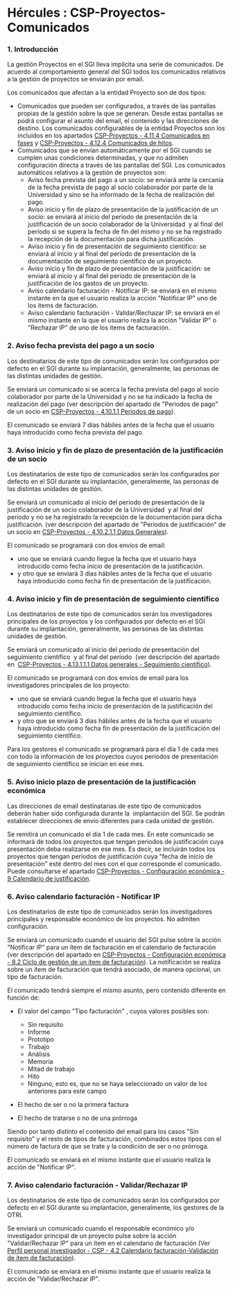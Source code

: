 # Hércules : CSP\-Proyectos\-Comunicados



### 1\. Introducción

La gestión Proyectos en el SGI lleva implícita una serie de comunicados. De acuerdo al comportamiento general del SGI todos los comunicados relativos a la gestión de proyectos se enviarán por email.

Los comunicados que afectan a la entidad Proyecto son de dos tipos:

* Comunicados que pueden ser configurados, a través de las pantallas propias de la gestión sobre la que se generan. Desde estas pantallas se podrá configurar el asunto del email, el contenido y las direcciones de destino. Los comunicados configurables de la entidad Proyectos son los incluidos en los apartados [CSP\-Proyectos \- 4\.11\.4 Comunicados en fases](https://confluence.um.es/confluence/display/HERCULES/CSP-Proyectos#CSPProyectos-4.11.4Comunicadosenfases "https://confluence.um.es/confluence/display/HERCULES/CSP-Proyectos#CSPProyectos-4.11.4Comunicadosenfases") y [CSP\-Proyectos \- 4\.12\.4 Comunicados de hitos](https://confluence.um.es/confluence/display/HERCULES/CSP-Proyectos#CSPProyectos-4.12.4Comunicadosdehitos "https://confluence.um.es/confluence/display/HERCULES/CSP-Proyectos#CSPProyectos-4.12.4Comunicadosdehitos").
* Comunicados que se envían automáticamente por el SGI cuando se cumplen unas condiciones determinadas, y que no admiten configuración directa a través de las pantallas del SGI. Los comunicados automáticos relativos a la gestión de proyectos son:
	+ Aviso fecha prevista del pago a un socio: se enviará ante la cercanía de la fecha prevista de pago al socio colaborador por parte de la Universidad y sino se ha informado de la fecha de realización del pago.
	+ Aviso inicio y fin de plazo de presentación de la justificación de un socio: se enviará al inicio del periodo de presentación de la justificación de un socio colaborador de la Universidad  y al final del período si se supera la fecha de fin del mismo y no se ha registrado la recepción de la documentación para dicha justificación.
	+ Aviso inicio y fin de presentación de seguimiento científico: se enviará al inicio y al final del período de presentación de la documentación de seguimiento científico de un proyecto.
	+ Aviso inicio y fin de plazo de presentación de la justificación: se enviará al inicio y al final del periodo de presentación de la justificación de los gastos de un proyecto.
	+ Aviso calendario facturación \- Notificar IP: se enviará en el mismo instante en la que el usuario realiza la acción "Notificar IP" uno de los items de facturación.
	+ Aviso calendario facturación \- Validar/Rechazar IP: se enviará en el mismo instante en la que el usuario realiza la acción "Validar IP" o "Rechazar IP" de uno de los items de facturación.

### 2\. Aviso fecha prevista del pago a un socio

Los destinatarios de este tipo de comunicados serán los configurados por defecto en el SGI durante su implantación, generalmente, las personas de las distintas unidades de gestión.

Se enviará un comunicado si se acerca la fecha prevista del pago al socio colaborador por parte de la Universidad y no se ha indicado la fecha de realización del pago (ver descripción del apartado de "Periodos de pago" de un socio en [CSP\-Proyectos \- 4\.10\.1\.1 Periodos de pago](https://confluence.um.es/confluence/display/HERCULES/CSP-Proyectos#CSPProyectos-4.10.1.1Periodosdepago "https://confluence.um.es/confluence/display/HERCULES/CSP-Proyectos#CSPProyectos-4.10.1.1Periodosdepago")).

El comunicado se enviará 7 días hábiles antes de la fecha que el usuario haya introducido como fecha prevista del pago.

### 3\. Aviso inicio y fin de plazo de presentación de la justificación de un socio

Los destinatarios de este tipo de comunicados serán los configurados por defecto en el SGI durante su implantación, generalmente, las personas de las distintas unidades de gestión.

Se enviará un comunicado al inicio del periodo de presentación de la justificación de un socio colaborador de la Universidad  y al final del período y no se ha registrado la recepción de la documentación para dicha justificación. (ver descripción del apartado de "Periodos de justificación" de un socio en [CSP\-Proyectos \- 4\.10\.2\.1\.1 Datos Generales](/hercules/sgi-sistema-de-gestion-de-investigacion/mdu-manual-de-usuario/mdu-perfil-unidad-de-gestion/mdu-perfil-unidad-de-gestion-modulo-csp/csp-proyectos/index.md#CSPProyectos-4.10.2.1.1Datosgenerales "/hercules/sgi-sistema-de-gestion-de-investigacion/mdu-manual-de-usuario/mdu-perfil-unidad-de-gestion/mdu-perfil-unidad-de-gestion-modulo-csp/csp-proyectos/index.md#CSPProyectos-4.10.2.1.1Datosgenerales")).

El comunicado se programará con dos envíos de email:

* uno que se enviará cuando llegue la fecha que el usuario haya introducido como fecha inicio de presentación de la justificación.
* y otro que se enviará 3 días hábiles antes de la fecha que el usuario haya introducido como fecha fin de presentación de la justificación.

### 4\. Aviso inicio y fin de presentación de seguimiento científico

Los destinatarios de este tipo de comunicados serán los investigadores principales de los proyectos y los configurados por defecto en el SGI durante su implantación, generalmente, las personas de las distintas unidades de gestión.

Se enviará un comunicado al inicio del periodo de presentación del seguimiento científico  y al final del período  (ver descripción del apartado en  [CSP\-Proyectos \- 4\.13\.1\.1\.1 Datos generales \- Seguimiento científico](/hercules/sgi-sistema-de-gestion-de-investigacion/mdu-manual-de-usuario/mdu-perfil-unidad-de-gestion/mdu-perfil-unidad-de-gestion-modulo-csp/csp-proyectos/index.md#CSPProyectos-4.13.1.1.1Datosgenerales "/hercules/sgi-sistema-de-gestion-de-investigacion/mdu-manual-de-usuario/mdu-perfil-unidad-de-gestion/mdu-perfil-unidad-de-gestion-modulo-csp/csp-proyectos/index.md#CSPProyectos-4.13.1.1.1Datosgenerales")).

El comunicado se programará con dos envíos de email para los investigadores principales de los proyecto:

* uno que se enviará cuando llegue la fecha que el usuario haya introducido como fecha inicio de presentación de la justificación del seguimiento científico.
* y otro que se enviará 3 días hábiles antes de la fecha que el usuario haya introducido como fecha fin de presentación de la justificación del seguimiento científico.

Para los gestores el comunicado se programará para el día 1 de cada mes con todo la información de los proyectos cuyos periodos de presentación de seguimiento científico se inician en ese mes.

### 5\. Aviso inicio plazo de presentación de la justificación económica

Las direcciones de email destinatarias de este tipo de comunicados deberán haber sido configurada durante la  implantación del SGI. Se podrán establecer direcciones de envío diferentes para cada unidad de gestión.

Se remitirá un comunicado el día 1 de cada mes. En este comunicado se informará de todos los proyectos que tengan periodos de justificación cuya presentación deba realizarse en ese mes. Es decir, se incluirán todos los proyectos que tengan periodos de justificación cuya "fecha de inicio de presentación" esté dentro del mes con el que corresponde el comunicado. Puede consultarse el apartado [CSP\-Proyectos \- Configuración económica \- 9 Calendario de justificación](https://confluence.um.es/confluence/pages/createpage.action?spaceKey=HERCULES&title=CSP-Proyectos-Configuraci%26oacute%3Bn+econ%26oacute%3Bmica&linkCreation=true&fromPageId=597852587 "/confluence/pages/createpage.action?spaceKey=HERCULES&title=CSP-Proyectos-Configuraci%26oacute%3Bn+econ%26oacute%3Bmica&linkCreation=true&fromPageId=597852587").

  


### 6\. Aviso calendario facturación \- Notificar IP

Los destinatarios de este tipo de comunicados serán los investigadores principales y responsable económico de los proyectos. No admiten configuración.

Se enviará un comunicado cuando el usuario del SGI pulse sobre la acción "Notificar IP" para un ítem de facturación en el calendario de facturación (ver descripción del apartado en [CSP\-Proyectos \- Configuración económica \- 8\.2 Ciclo de gestión de un ítem de facturación](https://confluence.um.es/confluence/pages/createpage.action?spaceKey=HERCULES&title=CSP-Proyectos-Configuraci%26oacute%3Bn+econ%26oacute%3Bmica&linkCreation=true&fromPageId=597852587 "/confluence/pages/createpage.action?spaceKey=HERCULES&title=CSP-Proyectos-Configuraci%26oacute%3Bn+econ%26oacute%3Bmica&linkCreation=true&fromPageId=597852587")). La notificación se realiza sobre un ítem de facturación que tendrá asociado, de manera opcional, un tipo de facturación.

El comunicado tendrá siempre el mismo asunto, pero contenido diferente en función de:

* El valor del campo "Tipo facturación" , cuyos valores posibles son:  

	+ Sin requisito
	+ Informe
	+ Prototipo
	+ Trabajo
	+ Análisis
	+ Memoria
	+ Mitad de trabajo
	+ Hito
	+ Ninguno, esto es, que no se haya seleccionado un valor de los anteriores para este campo
* El hecho de ser o no la primera factura
* El hecho de tratarse o no de una prórroga

Siendo por tanto distinto el contenido del email para los casos "Sin requisito" y el resto de tipos de facturación, combinados estos tipos con el número de factura de que se trate y la condición de ser o no prórroga.

El comunicado se enviará en el mismo instante que el usuario realiza la acción de "Notificar IP".

### 7\. Aviso calendario facturación \- Validar/Rechazar IP

Los destinatarios de este tipo de comunicados serán los configurados por defecto en el SGI durante su implantación, generalmente, los gestores de la OTRI.

Se enviará un comunicado cuando el responsable económico y/o investigador principal de un proyecto pulse sobre la acción "Validar/Rechazar IP" para un ítem en el calendario de facturación (Ver [Perfil personal investigador \- CSP \- 4\.2 Calendario facturación\-Validación de ítem de facturación](/hercules/sgi-sistema-de-gestion-de-investigacion/mdu-manual-de-usuario/mdu-perfil-de-investigacion/mdu-perfil-de-investigacion-modulo-csp.md#MDUPerfildeinvestigaciónMóduloCSP-4.2Calendariofacturaci%C3%B3n-Validaci%C3%B3n%C3%ADtemdefacturaci%C3%B3n "/hercules/sgi-sistema-de-gestion-de-investigacion/mdu-manual-de-usuario/mdu-perfil-de-investigacion/mdu-perfil-de-investigacion-modulo-csp.md#MDUPerfildeinvestigaciónMóduloCSP-4.2Calendariofacturaci%C3%B3n-Validaci%C3%B3n%C3%ADtemdefacturaci%C3%B3n")).

El comunicado se enviará en el mismo instante que el usuario realiza la acción de "Validar/Rechazar IP".





